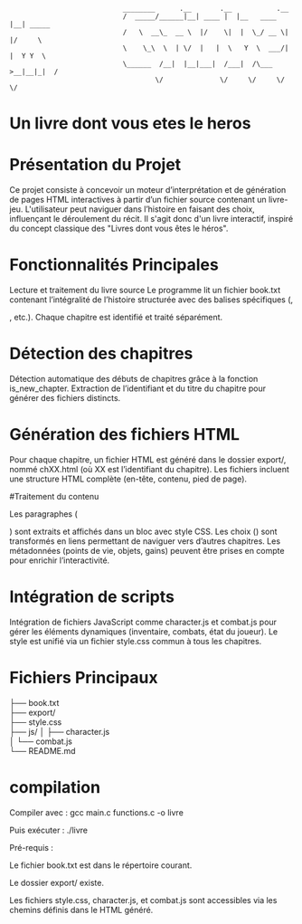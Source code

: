                                 ________      .__       .__           .__         
                                /  _____/______|__| ____ |  |__   ____ |__| _____  
                                /   \  __\_  __ \  |/    \|  |  \_/ __ \|  |/     \ 
                                \    \_\  \  | \/  |   |  \   Y  \  ___/|  |  Y Y  \
                                \______  /__|  |__|___|  /___|  /\___  >__|__|_|  /
                                        \/              \/     \/     \/         \/ 


# Un livre dont vous etes le heros 

# Présentation du Projet

Ce projet consiste à concevoir un moteur d’interprétation et de génération de pages HTML interactives à partir d’un fichier source contenant un livre-jeu. L'utilisateur peut naviguer dans l’histoire en faisant des choix, influençant le déroulement du récit. Il s'agit donc d'un livre interactif, inspiré du concept classique des "Livres dont vous êtes le héros".


# Fonctionnalités Principales

Lecture et traitement du livre source
Le programme lit un fichier book.txt contenant l’intégralité de l’histoire structurée avec des balises spécifiques (<chapter>, <p><choice>, etc.).
Chaque chapitre est identifié et traité séparément.

# Détection des chapitres

Détection automatique des débuts de chapitres grâce à la fonction is_new_chapter.
Extraction de l’identifiant et du titre du chapitre pour générer des fichiers distincts.
# Génération des fichiers HTML

Pour chaque chapitre, un fichier HTML est généré dans le dossier export/, nommé chXX.html (où XX est l’identifiant du chapitre).
Les fichiers incluent une structure HTML complète (en-tête, contenu, pied de page).

#Traitement du contenu

Les paragraphes (<p>) sont extraits et affichés dans un bloc avec style CSS.
Les choix (<choice>) sont transformés en liens permettant de naviguer vers d’autres chapitres.
Les métadonnées (points de vie, objets, gains) peuvent être prises en compte pour enrichir l’interactivité.

# Intégration de scripts

Intégration de fichiers JavaScript comme character.js et combat.js pour gérer les éléments dynamiques (inventaire, combats, état du joueur).
Le style est unifié via un fichier style.css commun à tous les chapitres.

# Fichiers Principaux


├── book.txt                 
├── export/                
├── style.css              
├── js/
│   ├── character.js      
│   └── combat.js           
└── README.md               

# compilation

Compiler avec :
gcc main.c functions.c -o livre

Puis exécuter :
./livre


Pré-requis :

Le fichier book.txt est dans le répertoire courant.

Le dossier export/ existe.

Les fichiers style.css, character.js, et combat.js sont accessibles via les chemins définis dans le HTML généré.

